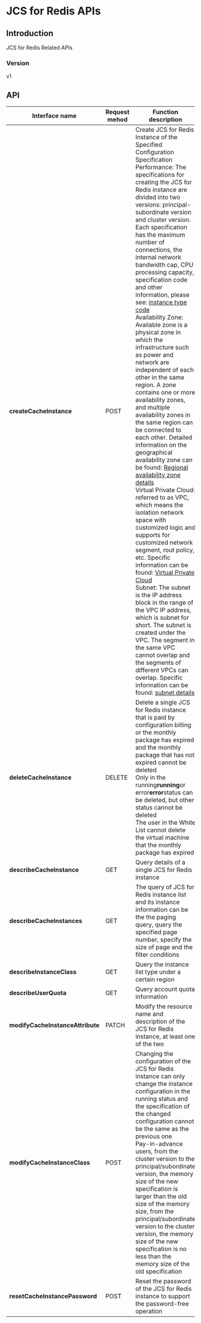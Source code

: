 # JCS for Redis APIs


## Introduction
JCS for Redis Related APIs


### Version
v1


## API
|Interface name|Request mehod|Function description|
|---|---|---|
|**createCacheInstance**|POST|Create JCS for Redis Instance of the Specified Configuration</br>Specification Performance: The specifications for creating the JCS for Redis instance are divided into two versions: principal\-subordinate version and cluster version. Each specification has the maximum number of connections, the internal network bandwidth cap, CPU processing capacity, specification code and other information, please see: <a href='https://www.jdcloud.com/help/detail/411/isCatalog/1'>instance type code</a></br>Availability Zone: Available zone is a physical zone in which the infrastructure such as power and network are independent of each other in the same region. A zone contains one or more availability zones, and multiple availability zones in the same region can be connected to each other. Detailed information on the geographical availability zone can be found: <a href="https://www.jdcloud.com/help/detail/2222/isCatalog/1">Regional availability zone details</a></br>Virtual Private Cloud: referred to as VPC, which means the isolation network space with customized logic and supports for customized network segment, rout policy, etc. Specific information can be found: <a href="https://www.jdcloud.com/help/detail/1509/isCatalog/1">Virtual Private Cloud</a></br>Subnet: The subnet is the IP address block in the range of the VPC IP address, which is subnet for short. The subnet is created under the VPC. The segment in the same VPC cannot overlap and the segments of different VPCs can overlap. Specific information can be found: <a href="https://www.jdcloud.com/help/detail/1510/isCatalog/1">subnet details</a></br>|
|**deleteCacheInstance**|DELETE|Delete a single JCS for Redis instance that is paid by configuration billing or the monthly package has expired and the monthly package that has not expired cannot be deleted</br>Only in the running<b>running</b>or error<b>error</b>status can be deleted, but other status cannot be deleted</br>The user in the White List cannot delete the virtual machine that the monthly package has expired</br>|
|**describeCacheInstance**|GET|Query details of a single JCS for Redis instance|
|**describeCacheInstances**|GET|The query of JCS for Redis instance list and its instance information can be the the paging query, query the specified page number, specify the size of page and the filter conditions|
|**describeInstanceClass**|GET|Query the instance list type under a certain region|
|**describeUserQuota**|GET|Query account quota information|
|**modifyCacheInstanceAttribute**|PATCH|Modify the resource name and description of the JCS for Redis instance, at least one of the two|
|**modifyCacheInstanceClass**|POST|Changing the configuration of the JCS for Redis instance can only change the instance configuration in the running status and the specification of the changed configuration cannot be the same as the previous one</br>Pay\-in\-advance users, from the cluster version to the principal/subordinate version, the memory size of the new specification is larger than the old size of the memory size, from the principal/subordinate version to the cluster version, the memory size of the new specification is no less than the memory size of the old specification</br>|
|**resetCacheInstancePassword**|POST|Reset the password of the JCS for Redis instance to support the password\-free operation|
